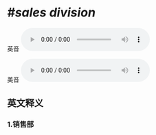 # ***\#sales division*** 
英音
<audio src="./media/sales division1_AAC.aac" controls="controls"></audio>

美音
<audio src="./media/sales division2_AAC.aac" controls="controls"></audio>



  

英文释义
---
### 1.**销售部**  


